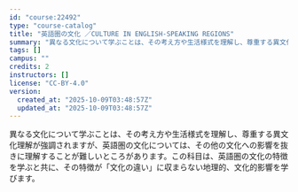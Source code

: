 ```yaml
---
id: "course:22492"
type: "course-catalog"
title: "英語圏の文化 ／CULTURE IN ENGLISH-SPEAKING REGIONS"
summary: "異なる文化について学ぶことは、その考え方や生活様式を理解し、尊重する異文化理解が強調されますが、英語圏の文化については、その他の文化への影響を抜きに理解することが難しいところがあります。この科目は、英語圏の文化の特徴を学ぶと共に、その特徴が…"
tags: []
campus: ""
credits: 2
instructors: []
license: "CC-BY-4.0"
version:
  created_at: "2025-10-09T03:48:57Z"
  updated_at: "2025-10-09T03:48:57Z"
---
```

異なる文化について学ぶことは、その考え方や生活様式を理解し、尊重する異文化理解が強調されますが、英語圏の文化については、その他の文化への影響を抜きに理解することが難しいところがあります。この科目は、英語圏の文化の特徴を学ぶと共に、その特徴が「文化の違い」に収まらない地理的、文化的影響を学びます。
